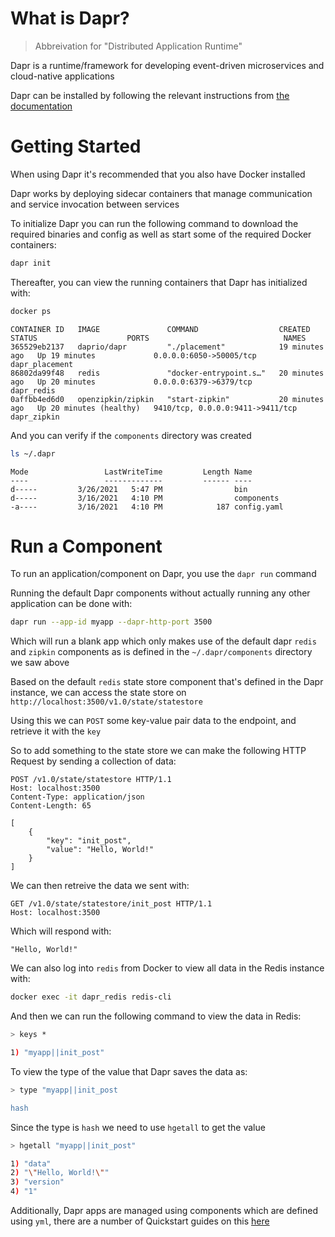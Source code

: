 # What is Dapr?

> Abbreivation for "Distributed Application Runtime"

Dapr is a runtime/framework for developing event-driven microservices and cloud-native applications

Dapr can be installed by following the relevant instructions from [the documentation](https://docs.dapr.io/getting-started/install-dapr-cli/)

# Getting Started

When using Dapr it's recommended that you also have Docker installed

Dapr works by deploying sidecar containers that manage communication and service invocation between services

To initialize Dapr you can run the following command to download the required binaries and config as well as start some of the required Docker containers:

```sh
dapr init
```

Thereafter, you can view the running containers that Dapr has initialized with:

```sh
docker ps
```

```raw
CONTAINER ID   IMAGE               COMMAND                  CREATED          STATUS                    PORTS                              NAMES
365529eb2137   daprio/dapr         "./placement"            19 minutes ago   Up 19 minutes             0.0.0.0:6050->50005/tcp            dapr_placement
86802da99f48   redis               "docker-entrypoint.s…"   20 minutes ago   Up 20 minutes             0.0.0.0:6379->6379/tcp             dapr_redis
0affbb4ed6d0   openzipkin/zipkin   "start-zipkin"           20 minutes ago   Up 20 minutes (healthy)   9410/tcp, 0.0.0.0:9411->9411/tcp   dapr_zipkin
```

And you can verify if the `components` directory was created

```sh
ls ~/.dapr
```

```raw
Mode                 LastWriteTime         Length Name
----                 -------------         ------ ----
d-----         3/26/2021   5:47 PM                bin
d-----         3/16/2021   4:10 PM                components
-a----         3/16/2021   4:10 PM            187 config.yaml
```

# Run a Component

To run an application/component on Dapr, you use the `dapr run` command

Running the default Dapr components without actually running any other application can be done with:

```sh
dapr run --app-id myapp --dapr-http-port 3500
```

Which will run a blank app which only makes use of the default dapr `redis` and `zipkin` components as is defined in the `~/.dapr/components` directory we saw above

Based on the default `redis` state store component that's defined in the Dapr instance, we can access the state store on `http://localhost:3500/v1.0/state/statestore`

Using this we can `POST` some key-value pair data to the endpoint, and retrieve it with the `key`

So to add something to the state store we can make the following HTTP Request by sending a collection of data:

```http
POST /v1.0/state/statestore HTTP/1.1
Host: localhost:3500
Content-Type: application/json
Content-Length: 65

[
    {
        "key": "init_post",
        "value": "Hello, World!"
    }
]
```

We can then retreive the data we sent with:

```http
GET /v1.0/state/statestore/init_post HTTP/1.1
Host: localhost:3500
```

Which will respond with:

```raw
"Hello, World!"
```

We can also log into `redis` from Docker to view all data in the Redis instance with:

```sh
docker exec -it dapr_redis redis-cli
```

And then we can run the following command to view the data in Redis:

```sh
> keys *

1) "myapp||init_post"
```

To view the type of the value that Dapr saves the data as:

```sh
> type "myapp||init_post

hash
```

Since the type is `hash` we need to use `hgetall` to get the value

```sh
> hgetall "myapp||init_post"

1) "data"
2) "\"Hello, World!\""
3) "version"
4) "1"
```

Additionally, Dapr apps are managed using components which are defined using `yml`, there are a number of Quickstart guides on this [here](https://github.com/dapr/quickstarts)
